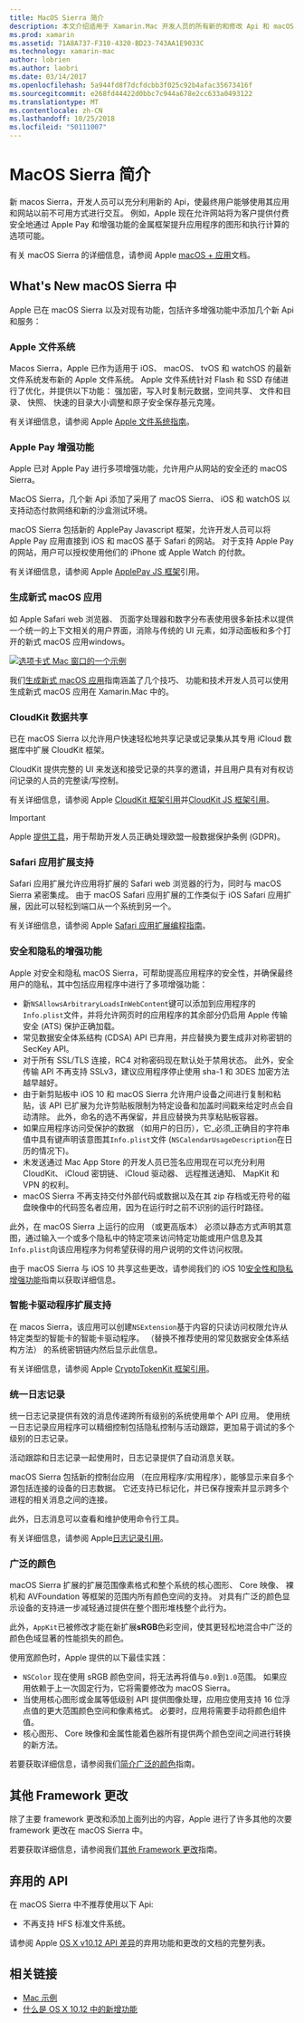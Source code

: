 ```yaml
---
title: MacOS Sierra 简介
description: 本文介绍适用于 Xamarin.Mac 开发人员的所有新的和修改 Api 和 macOS Sierra 中提供的功能。
ms.prod: xamarin
ms.assetid: 71A8A737-F310-4320-BD23-743AA1E9033C
ms.technology: xamarin-mac
author: lobrien
ms.author: laobri
ms.date: 03/14/2017
ms.openlocfilehash: 5a944fd8f7dcfdcbb3f025c92b4afac35673416f
ms.sourcegitcommit: e268fd44422d0bbc7c944a678e2cc633a0493122
ms.translationtype: MT
ms.contentlocale: zh-CN
ms.lasthandoff: 10/25/2018
ms.locfileid: "50111007"
---
```

# <a name="introduction-to-macos-sierra"></a>MacOS Sierra 简介

新 macos Sierra，开发人员可以充分利用新的 Api，使最终用户能够使用其应用和网站以前不可用方式进行交互。 例如，Apple 现在允许网站将为客户提供付费安全地通过 Apple Pay 和增强功能的金属框架提升应用程序的图形和执行计算的选项可能。 

有关 macOS Sierra 的详细信息，请参阅 Apple [macOS + 应用](https://developer.apple.com/macos/)文档。

<a name="Whats-New-in-macOS-Sierra" />

## <a name="whats-new-in-macos-sierra"></a>What's New macOS Sierra 中

Apple 已在 macOS Sierra 以及对现有功能，包括许多增强功能中添加几个新 Api 和服务：

<a name="Apple-File-System" />

### <a name="apple-file-system"></a>Apple 文件系统

Macos Sierra，Apple 已作为适用于 iOS、 macOS、 tvOS 和 watchOS 的最新文件系统发布新的 Apple 文件系统。 Apple 文件系统针对 Flash 和 SSD 存储进行了优化，并提供以下功能： 强加密，写入时复制元数据，空间共享、 文件和目录、 快照、 快速的目录大小调整和原子安全保存基元克隆。

有关详细信息，请参阅 Apple [Apple 文件系统指南](https://developer.apple.com/library/prerelease/content/documentation/FileManagement/Conceptual/APFS_Guide/Introduction/Introduction.html#//apple_ref/doc/uid/TP40016999)。

<a name="Apple-Pay-Enhancements" />

### <a name="apple-pay-enhancements"></a>Apple Pay 增强功能

Apple 已对 Apple Pay 进行多项增强功能，允许用户从网站的安全还的 macOS Sierra。

MacOS Sierra，几个新 Api 添加了采用了 macOS Sierra、 iOS 和 watchOS 以支持动态付款网络和新的沙盒测试环境。

macOS Sierra 包括新的 ApplePay Javascript 框架，允许开发人员可以将 Apple Pay 应用直接到 iOS 和 macOS 基于 Safari 的网站。 对于支持 Apple Pay 的网站，用户可以授权使用他们的 iPhone 或 Apple Watch 的付款。

有关详细信息，请参阅 Apple [ApplePay JS 框架](https://developer.apple.com/reference/applepayjs)引用。

<a name="Building-Modern-macOS-Apps" />

### <a name="building-modern-macos-apps"></a>生成新式 macOS 应用

如 Apple Safari web 浏览器、 页面字处理器和数字分布表使用很多新技术以提供一个统一的上下文相关的用户界面，消除与传统的 UI 元素，如浮动面板和多个打开的新式 macOS 应用windows。

[![选项卡式 Mac 窗口的一个示例](images/content08.png)](images/content08.png#lightbox)

我们[生成新式 macOS 应用](~/mac/platform/introduction-to-macos-sierra/modern-cocoa-apps.md)指南涵盖了几个技巧、 功能和技术开发人员可以使用生成新式 macOS 应用在 Xamarin.Mac 中的。

<a name="CloudKit-Data-Sharing" />

### <a name="cloudkit-data-sharing"></a>CloudKit 数据共享

已在 macOS Sierra 以允许用户快速轻松地共享记录或记录集从其专用 iCloud 数据库中扩展 CloudKit 框架。

CloudKit 提供完整的 UI 来发送和接受记录的共享的邀请，并且用户具有对有权访问记录的人员的完整读/写控制。

有关详细信息，请参阅 Apple [CloudKit 框架引用](https://developer.apple.com/reference/clockkit)并[CloudKit JS 框架引用](https://developer.apple.com/reference/cloudkitjs)。

> [!IMPORTANT]
> Apple [提供工具](https://developer.apple.com/support/allowing-users-to-manage-data/)，用于帮助开发人员正确处理欧盟一般数据保护条例 (GDPR)。

<a name="Safari-App-Extensions-Support" />

### <a name="safari-app-extensions-support"></a>Safari 应用扩展支持

Safari 应用扩展允许应用将扩展的 Safari web 浏览器的行为，同时与 macOS Sierra 紧密集成。 由于 macOS Safari 应用扩展的工作类似于 iOS Safari 应用扩展，因此可以轻松到端口从一个系统到另一个。

有关详细信息，请参阅 Apple [Safari 应用扩展编程指南](https://developer.apple.com/library/prerelease/content/documentation/NetworkingInternetWeb/Conceptual/SafariAppExtension_PG/index.html#//apple_ref/doc/uid/TP40017319)。

<a name="Security-and-Privacy-Enhancements" />

### <a name="security-and-privacy-enhancements"></a>安全和隐私的增强功能

Apple 对安全和隐私 macOS Sierra，可帮助提高应用程序的安全性，并确保最终用户的隐私，其中包括应用程序中进行了多项增强功能：

- 新`NSAllowsArbitraryLoadsInWebContent`键可以添加到应用程序的`Info.plist`文件，并将允许网页时的应用程序的其余部分仍启用 Apple 传输安全 (ATS) 保护正确加载。
- 常见数据安全体系结构 (CDSA) API 已弃用，并应替换为要生成非对称密钥的 SecKey API。
- 对于所有 SSL/TLS 连接，RC4 对称密码现在默认处于禁用状态。 此外，安全传输 API 不再支持 SSLv3，建议应用程序停止使用 sha-1 和 3DES 加密方法越早越好。
- 由于新剪贴板中 iOS 10 和 macOS Sierra 允许用户设备之间进行复制和粘贴，该 API 已扩展为允许剪贴板限制为特定设备和加盖时间戳来给定时点会自动清除。 此外，命名的选不再保留，并且应替换为共享粘贴板容器。
- 如果应用程序访问受保护的数据 （如用户的日历），它_必须_正确目的字符串值中具有键声明该意图其`Info.plist`文件 (`NSCalendarUsageDescription`在日历的情况下)。
- 未发送通过 Mac App Store 的开发人员已签名应用现在可以充分利用 CloudKit、 iCloud 密钥链、 iCloud 驱动器、 远程推送通知、 MapKit 和 VPN 的权利。
- macOS Sierra 不再支持交付外部代码或数据以及在其 zip 存档或无符号的磁盘映像中的代码签名者应用，因为在运行时之前不识别的运行时路径。

此外，在 macOS Sierra 上运行的应用 （或更高版本） 必须以静态方式声明其意图，通过输入一个或多个隐私中的特定项来访问特定功能或用户信息及其`Info.plist`向该应用程序为何希望获得的用户说明的文件访问权限。

由于 macOS Sierra 与 iOS 10 共享这些更改，请参阅我们的 iOS 10[安全性和隐私增强功能](~/ios/app-fundamentals/security-privacy.md)指南以获取详细信息。

<a name="Smart-Card-Driver-Extension-Support" />

### <a name="smart-card-driver-extension-support"></a>智能卡驱动程序扩展支持

在 macos Sierra，该应用可以创建`NSExtension`基于内容的只读访问权限允许从特定类型的智能卡的智能卡驱动程序。 （替换不推荐使用的常见数据安全体系结构方法） 的系统密钥链内然后显示此信息。

有关详细信息，请参阅 Apple [CryptoTokenKit 框架引用](https://developer.apple.com/reference/cryptotokenkit)。

<a name="Unified-Logging" />

### <a name="unified-logging"></a>统一日志记录

统一日志记录提供有效的消息传递跨所有级别的系统使用单个 API 应用。 使用统一日志记录应用程序可以精细控制包括隐私控制与活动跟踪，更加易于调试的多个级别的日志记录。 

活动跟踪和日志记录一起使用时，日志记录提供了自动消息关联。

macOS Sierra 包括新的控制台应用 （在应用程序/实用程序），能够显示来自多个源包括连接的设备的日志数据。 它还支持已标记化，并已保存搜索并显示跨多个进程的相关消息之间的连接。

此外，日志消息可以查看和维护使用命令行工具。

有关详细信息，请参阅 Apple[日志记录引用](https://developer.apple.com/reference/os/1891852-logging)。

<a name="Wide-Color" />

### <a name="wide-color"></a>广泛的颜色

macOS Sierra 扩展的扩展范围像素格式和整个系统的核心图形、 Core 映像、 裸机和 AVFoundation 等框架的范围内所有颜色空间的支持。 对具有广泛的颜色显示设备的支持进一步减轻通过提供在整个图形堆栈整个此行为。

此外，`AppKit`已被修改才能在新扩展**sRGB**色彩空间，使其更轻松地混合中广泛的颜色色域显著的性能损失的颜色。

使用宽颜色时，Apple 提供的以下最佳实践：

- `NSColor` 现在使用 sRGB 颜色空间，将无法再将值与`0.0`到`1.0`范围。 如果应用依赖于上一次固定行为，它将需要修改为 macOS Sierra。
- 当使用核心图形或金属等低级别 API 提供图像处理，应用应使用支持 16 位浮点值的更大范围颜色空间和像素格式。 必要时，应用将需要手动将颜色组件值。
- 核心图形、 Core 映像和金属性能着色器所有提供两个颜色空间之间进行转换的新方法。

若要获取详细信息，请参阅我们[简介广泛的颜色](~/ios/platform/wide-color.md)指南。

<a name="Additional-Framework-Changes" />

## <a name="additional-framework-changes"></a>其他 Framework 更改

除了主要 framework 更改和添加上面列出的内容，Apple 进行了许多其他的次要 framework 更改在 macOS Sierra 中。

若要获取详细信息，请参阅我们[其他 Framework 更改](~/mac/platform/introduction-to-macos-sierra/additional-framework-changes.md)指南。

<a name="Deprecated-APIs" />

## <a name="deprecated-apis"></a>弃用的 API

在 macOS Sierra 中不推荐使用以下 Api:

- 不再支持 HFS 标准文件系统。

请参阅 Apple [OS X v10.12 API 差异](https://developer.apple.com/library/prerelease/content/releasenotes/Miscellaneous/APIDiffsMacOS10_12/index.html)的弃用功能和更改的文档的完整列表。

## <a name="related-links"></a>相关链接

- [Mac 示例](https://developer.xamarin.com/samples/mac/)
- [什么是 OS X 10.12 中的新增功能](https://developer.apple.com/library/prerelease/content/releasenotes/MacOSX/WhatsNewInOSX/Articles/OSXv10.html#//apple_ref/doc/uid/TP40017145-SW1)
